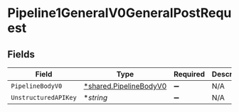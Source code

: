 # Pipeline1GeneralV0GeneralPostRequest


## Fields

| Field                                                                  | Type                                                                   | Required                                                               | Description                                                            |
| ---------------------------------------------------------------------- | ---------------------------------------------------------------------- | ---------------------------------------------------------------------- | ---------------------------------------------------------------------- |
| `PipelineBodyV0`                                                       | [*shared.PipelineBodyV0](../../../pkg/models/shared/pipelinebodyv0.md) | :heavy_minus_sign:                                                     | N/A                                                                    |
| `UnstructuredAPIKey`                                                   | **string*                                                              | :heavy_minus_sign:                                                     | N/A                                                                    |